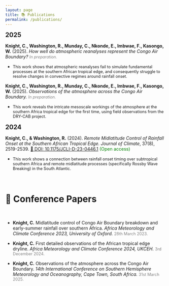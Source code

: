 ```yaml
---
layout: page
title: 📚 Publications
permalink: /publications/
---
```


<span style="font-size:1.4em;">**2025**</span>

**Knight, C., Washington, R., Munday, C., Nkonde, E., Imbwae, F., Kasongo, W.** (2025). *How well do atmospheric reanalyses represent the Congo Air Boundary?* <span style="font-size:0.9em; color:gray;"><em>In preparation.</em></span>

- <span style="font-size:0.9em;">This work shows that atmospheric reanalyses fail to simulate fundamental processes at the southern African tropical edge, and consequently struggle to resolve changes in convective regimes around rainfall onset.</span>

**Knight, C., Washington, R., Munday, C., Nkonde, E., Imbwae, F., Kasongo, W.** (2025). *Observations of the atmosphere across the Congo Air Boundary.* <span style="font-size:0.9em; color:gray;"><em>In preparation.</em></span>

- <span style="font-size:0.9em;">This work reveals the intricate mesoscale workings of the atmosphere at the southern Africa tropical edge for the first time, using field observations from the DRY-CAB project.</span>

<span style="font-size:1.4em;">**2024**</span>

**Knight, C., & Washington, R.** (2024). *Remote Midlatitude Control of Rainfall Onset at the Southern African Tropical Edge.* <em>Journal of Climate</em>, 37(8), 2519-2539. [🔗 DOI: 10.1175/JCLI-D-23-0446.1](https://doi.org/10.1175/JCLI-D-23-0446.1) <span style="font-size:1em; color:green;">(Open access)</span>

- <span style="font-size:0.9em;">This work shows a connection between rainfall onset timing over subtropical southern Africa and remote midlatitude processes (specifically Rossby Wave Breaking) in the South Atlantic.</span>

<br>

# 🎤 Conference Papers

<br>

- **Knight, C.** Midlatitude control of Congo Air Boundary breakdown and early-summer rainfall over southern Africa. *Africa Meteorology and Climate Conference 2023, University of Oxford.* <span style="font-size:0.9em; color:gray;">28th March 2023.</span>

- **Knight, C.** First detailed observations of the African tropical edge dryline. *Africa Meteorology and Climate Conference 2024, UKCEH.* <span style="font-size:0.9em; color:gray;">3rd December 2024.</span>

- **Knight, C.** Observations of the atmosphere across the Congo Air Boundary. *14th International Conference on Southern Hemisphere Meteorology and Oceanography, Cape Town, South Africa.* <span style="font-size:0.9em; color:gray;">31st March 2025.</span>
